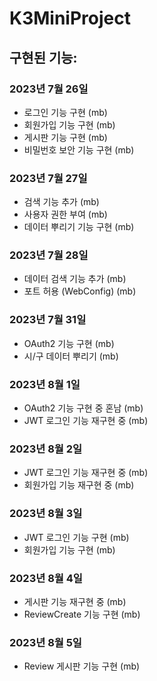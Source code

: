 # K3MiniProject

## 구현된 기능:

### 2023년 7월 26일
- 로그인 기능 구현 (mb)
- 회원가입 기능 구현 (mb)
- 게시판 기능 구현 (mb)
- 비밀번호 보안 기능 구현 (mb)

### 2023년 7월 27일
- 검색 기능 추가 (mb)
- 사용자 권한 부여 (mb)
- 데이터 뿌리기 기능 구현 (mb)

### 2023년 7월 28일
- 데이터 검색 기능 추가 (mb)
- 포트 허용 (WebConfig) (mb)

### 2023년 7월 31일
- OAuth2 기능 구현 (mb)
- 시/구 데이터 뿌리기 (mb)

### 2023년 8월 1일
- OAuth2 기능 구현 중 혼남 (mb)
- JWT 로그인 기능 재구현 중 (mb)

### 2023년 8월 2일
- JWT 로그인 기능 재구현 중 (mb)
- 회원가입 기능 재구현 중 (mb)

### 2023년 8월 3일
- JWT 로그인 기능 구현 (mb)
- 회원가입 기능 구현 (mb)

### 2023년 8월 4일
- 게시판 기능 재구현 중 (mb)
- ReviewCreate 기능 구현 (mb)

### 2023년 8월 5일
- Review 게시판 기능 구현 (mb)
